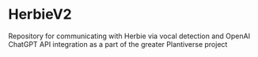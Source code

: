 # HerbieV2
 Repository for communicating with Herbie via vocal detection and OpenAI ChatGPT API integration as a part of the greater Plantiverse project
